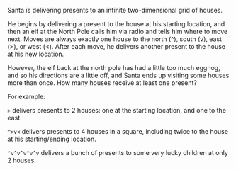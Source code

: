 Santa is delivering presents to an infinite two-dimensional grid of houses.

He begins by delivering a present to the house at his starting location, and then an elf at the North Pole calls him via radio and tells him where to move next. Moves are always exactly one house to the north (^), south (v), east (>), or west (<). After each move, he delivers another present to the house at his new location.

However, the elf back at the north pole has had a little too much eggnog, and so his directions are a little off, and Santa ends up visiting some houses more than once. How many houses receive at least one present?

For example:

`>` delivers presents to 2 houses: one at the starting location, and one to the east.

`^>v<` delivers presents to 4 houses in a square, including twice to the house at his starting/ending location.

`^v^v^v^v^v` delivers a bunch of presents to some very lucky children at only 2 houses.